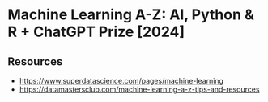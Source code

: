# Machine Learning A-Z: AI, Python & R + ChatGPT Prize [2024]

## Resources
- https://www.superdatascience.com/pages/machine-learning
- https://datamastersclub.com/machine-learning-a-z-tips-and-resources